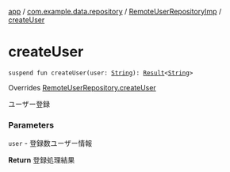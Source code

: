 [app](../../index.md) / [com.example.data.repository](../index.md) / [RemoteUserRepositoryImp](index.md) / [createUser](./create-user.md)

# createUser

`suspend fun createUser(user: `[`String`](https://kotlinlang.org/api/latest/jvm/stdlib/kotlin/-string/index.html)`): `[`Result`](../../com.example.domain.model.value/-result/index.md)`<`[`String`](https://kotlinlang.org/api/latest/jvm/stdlib/kotlin/-string/index.html)`>`

Overrides [RemoteUserRepository.createUser](../-remote-user-repository/create-user.md)

ユーザー登録

### Parameters

`user` - 登録数ユーザー情報

**Return**
登録処理結果

